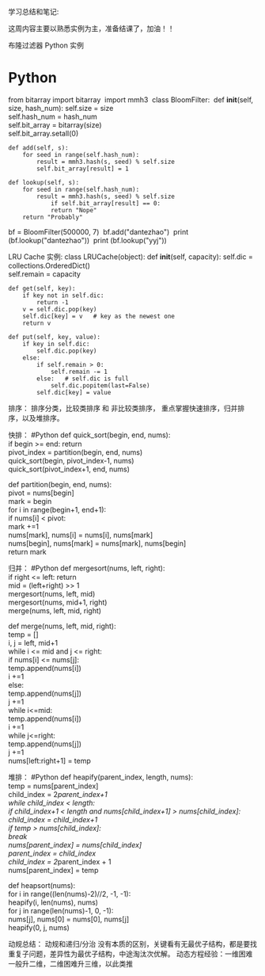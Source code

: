 学习总结和笔记:

这周内容主要以熟悉实例为主，准备结课了，加油！！

布隆过滤器 Python 实例
# Python
from bitarray import bitarray 
import mmh3 
class BloomFilter: 
    def __init__(self, size, hash_num):
        self.size = size 		
        self.hash_num = hash_num 		
        self.bit_array = bitarray(size) 		
        self.bit_array.setall(0) 

    def add(self, s): 		
        for seed in range(self.hash_num):
            result = mmh3.hash(s, seed) % self.size 			
            self.bit_array[result] = 1 

    def lookup(self, s): 		
        for seed in range(self.hash_num):
            result = mmh3.hash(s, seed) % self.size 			
                if self.bit_array[result] == 0: 				
                return "Nope" 		
        return "Probably" 

bf = BloomFilter(500000, 7) 
bf.add("dantezhao") 
print (bf.lookup("dantezhao")) 
print (bf.lookup("yyj")) 

LRU Cache 实例:
class LRUCache(object):
    def __init__(self, capacity):
        self.dic = collections.OrderedDict() 		
        self.remain = capacity

    def get(self, key): 		
        if key not in self.dic: 			
            return -1 		
        v = self.dic.pop(key) 		
        self.dic[key] = v   # key as the newest one 		
        return v 

    def put(self, key, value): 		
        if key in self.dic: 			
            self.dic.pop(key) 		
        else: 			
            if self.remain > 0: 				
                self.remain -= 1 			
            else:   # self.dic is full				
                self.dic.popitem(last=False) 		
            self.dic[key] = value

排序：
排序分类，比较类排序 和 非比较类排序， 重点掌握快速排序，归并排序，以及堆排序。

快排：
#Python
def quick_sort(begin, end, nums):    
    if begin >= end: return    
    pivot_index = partition(begin, end, nums)    
    quick_sort(begin, pivot_index-1, nums)    
    quick_sort(pivot_index+1, end, nums)    

def partition(begin, end, nums):    
    pivot = nums[begin]    
    mark = begin    
    for i in range(begin+1, end+1):        
        if nums[i] < pivot:            
            mark +=1            
            nums[mark], nums[i] = nums[i], nums[mark]    
    nums[begin], nums[mark] = nums[mark], nums[begin]    
    return mark

归并：
#Python
def mergesort(nums, left, right):    
    if right <= left: return    
    mid = (left+right) >> 1    
    mergesort(nums, left, mid)    
    mergesort(nums, mid+1, right)    
    merge(nums, left, mid, right)

def merge(nums, left, mid, right):    
    temp = []    
    i, j = left,  mid+1   
    while i <= mid and j <= right:        
        if nums[i] <= nums[j]:            
            temp.append(nums[i])            
            i +=1        
        else:            
            temp.append(nums[j])            
            j +=1    
    while i<=mid:        
        temp.append(nums[i])        
        i +=1   
    while j<=right:        
        temp.append(nums[j])        
        j +=1    
    nums[left:right+1] = temp

堆排：
#Python
def heapify(parent_index, length, nums):    
    temp = nums[parent_index]    
    child_index = 2*parent_index+1    
    while child_index < length:        
        if child_index+1 < length and nums[child_index+1] > nums[child_index]:            
            child_index = child_index+1        
        if temp > nums[child_index]:            
            break        
        nums[parent_index] = nums[child_index]        
        parent_index = child_index        
        child_index = 2*parent_index + 1    
    nums[parent_index] = temp

def heapsort(nums):    
    for i in range((len(nums)-2)//2, -1, -1):        
        heapify(i, len(nums), nums)    
    for j in range(len(nums)-1, 0, -1):        
        nums[j], nums[0] = nums[0], nums[j]        
        heapify(0, j, nums)

动规总结：
动规和递归/分治 没有本质的区别，关键看有无最优子结构，都是要找重复子问题，差异性为最优子结构，中途淘汰次优解。
动态方程经验：一维困难一般升二维，二维困难升三维，以此类推
